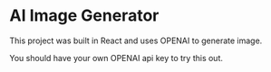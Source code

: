# AI Image Generator

This project was built in React and uses OPENAI to generate image.

You should have your own OPENAI api key to try this out.

